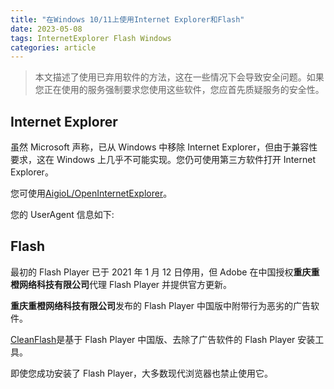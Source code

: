 ```yaml
---
title: "在Windows 10/11上使用Internet Explorer和Flash"
date: 2023-05-08
tags: InternetExplorer Flash Windows
categories: article
---
```


> 本文描述了使用已弃用软件的方法，这在一些情况下会导致安全问题。如果您正在使用的服务强制要求您使用这些软件，您应首先质疑服务的安全性。

## Internet Explorer

虽然 Microsoft 声称，已从 Windows 中移除 Internet Explorer，但由于兼容性要求，这在 Windows 上几乎不可能实现。您仍可使用第三方软件打开 Internet Explorer。

您可使用[AigioL/OpenInternetExplorer](https://github.com/AigioL/OpenInternetExplorer)。

您的 UserAgent 信息如下:

<div>
    <p id="useragent"></p>
    <script>
        document.getElementById("useragent").innerHTML = navigator.userAgent;
    </script>
</div>

## Flash

最初的 Flash Player 已于 2021 年 1 月 12 日停用，但 Adobe 在中国授权**重庆重橙网络科技有限公司**代理 Flash Player 并提供官方更新。

**重庆重橙网络科技有限公司**发布的 Flash Player 中国版中附带行为恶劣的广告软件。

[CleanFlash](https://gitlab.com/cleanflash/installer)是基于 Flash Player 中国版、去除了广告软件的 Flash Player 安装工具。

即使您成功安装了 Flash Player，大多数现代浏览器也禁止使用它。

<div>
    <p id="hasflash"></p>
    <script>
        // https://stackoverflow.com/a/20095467/20675299
        var hasFlash = false;
        try {
            var fo = new ActiveXObject('ShockwaveFlash.ShockwaveFlash');
            if (fo) {
                hasFlash = true;
            }
        } catch (e) {
            if (navigator.mimeTypes
                && navigator.mimeTypes['application/x-shockwave-flash'] != undefined
                && navigator.mimeTypes['application/x-shockwave-flash'].enabledPlugin) {
                hasFlash = true;
            }
        }
        document.getElementById('hasflash').innerHTML = hasFlash ? 'Flash已安装（或正在使用Flash的替代方案）' : 'Flash未安装';
    </script>
</div>
